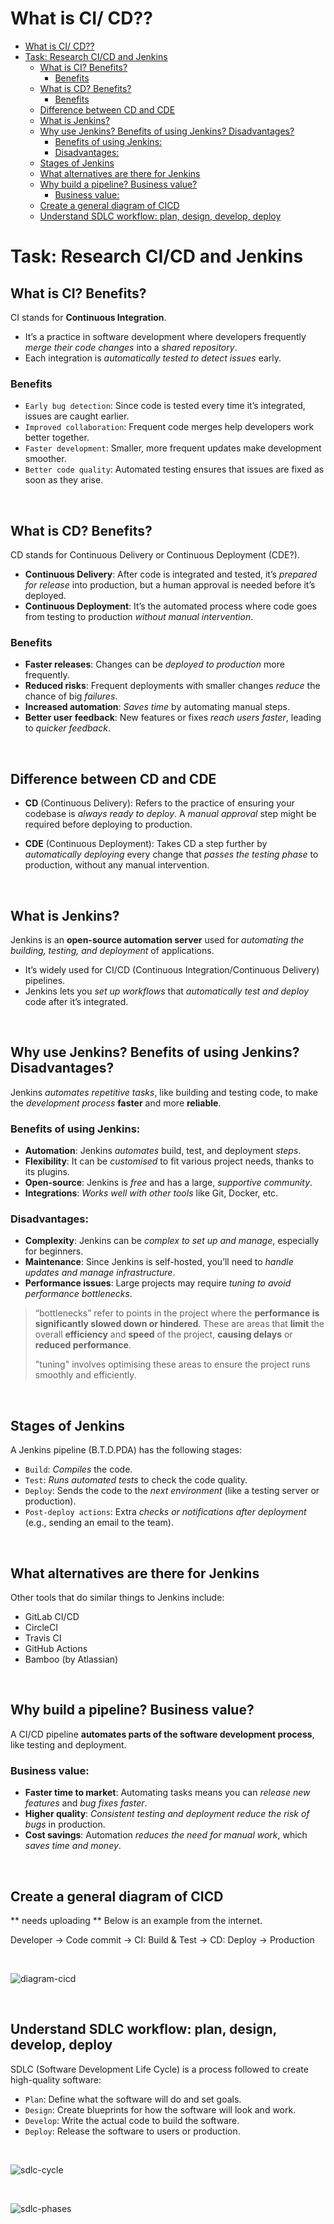# What is CI/ CD??
- [What is CI/ CD??](#what-is-ci-cd)
- [Task: Research CI/CD and Jenkins](#task-research-cicd-and-jenkins)
  - [What is CI? Benefits?](#what-is-ci-benefits)
    - [Benefits](#benefits)
  - [What is CD? Benefits?](#what-is-cd-benefits)
    - [Benefits](#benefits-1)
  - [Difference between CD and CDE](#difference-between-cd-and-cde)
  - [What is Jenkins?](#what-is-jenkins)
  - [Why use Jenkins? Benefits of using Jenkins? Disadvantages?](#why-use-jenkins-benefits-of-using-jenkins-disadvantages)
    - [Benefits of using Jenkins:](#benefits-of-using-jenkins)
    - [Disadvantages:](#disadvantages)
  - [Stages of Jenkins](#stages-of-jenkins)
  - [What alternatives are there for Jenkins](#what-alternatives-are-there-for-jenkins)
  - [Why build a pipeline? Business value?](#why-build-a-pipeline-business-value)
    - [Business value:](#business-value)
  - [Create a general diagram of CICD](#create-a-general-diagram-of-cicd)
  - [Understand SDLC workflow: plan, design, develop, deploy](#understand-sdlc-workflow-plan-design-develop-deploy)

# Task: Research CI/CD and Jenkins
## What is CI? Benefits?
CI stands for **Continuous Integration**. 
* It’s a practice in software development where developers frequently *merge their code changes* into a *shared repository*. 
* Each integration is *automatically tested to detect issues* early.

### Benefits
* `Early bug detection`: Since code is tested every time it’s integrated, issues are caught earlier.
* `Improved collaboration`: Frequent code merges help developers work better together.
* `Faster development`: Smaller, more frequent updates make development smoother.
* `Better code quality`: Automated testing ensures that issues are fixed as soon as they arise.

<br>

## What is CD? Benefits?
CD stands for Continuous Delivery or Continuous Deployment (CDE?).

  * **Continuous Delivery**: After code is integrated and tested, it’s *prepared for release* into production, but a human approval is needed before it’s deployed.
  * **Continuous Deployment**: It’s the automated process where code goes from testing to production *without manual intervention*.

### Benefits
* **Faster releases**: Changes can be *deployed to production* more frequently.
* **Reduced risks**: Frequent deployments with smaller changes *reduce* the chance of big *failures*.
* **Increased automation**: *Saves time* by automating manual steps.
* **Better user feedback**: New features or fixes *reach users faster*, leading to *quicker feedback*.

<br>

## Difference between CD and CDE
* **CD** (Continuous Delivery): Refers to the practice of ensuring your codebase is *always ready to deploy*. A *manual approval* step might be required before deploying to production.
  
* **CDE** (Continuous Deployment): Takes CD a step further by *automatically deploying* every change that *passes the testing phase* to production, without any manual intervention.

<br>

## What is Jenkins?
Jenkins is an **open-source automation server** used for *automating the building, testing, and deployment* of applications. 
* It’s widely used for CI/CD (Continuous Integration/Continuous Delivery) pipelines. 
* Jenkins lets you *set up workflows* that *automatically test and deploy* code after it’s integrated.

<br>

## Why use Jenkins? Benefits of using Jenkins? Disadvantages?
Jenkins *automates repetitive tasks*, like building and testing code, to make the *development process* **faster** and more **reliable**.

### Benefits of using Jenkins:
* **Automation**: Jenkins *automates* build, test, and deployment *steps*.
* **Flexibility**: It can be *customised* to fit various project needs, thanks to its plugins.
* **Open-source**: Jenkins is *free* and has a large, *supportive community*.
* **Integrations**: *Works well with other tools* like Git, Docker, etc.

### Disadvantages:
* **Complexity**: Jenkins can be *complex to set up and manage*, especially for beginners.
* **Maintenance**: Since Jenkins is self-hosted, you’ll need to *handle updates and manage infrastructure*.
* **Performance issues**: Large projects may require *tuning to avoid performance bottlenecks*.

> “bottlenecks” refer to points in the project where the **performance is significantly slowed down or hindered**. These are areas that **limit** the overall **efficiency** and **speed** of the project, **causing delays** or **reduced performance**. 
> 
> "tuning" involves optimising these areas to ensure the project runs smoothly and efficiently.

<br>

## Stages of Jenkins
A Jenkins pipeline (B.T.D.PDA) has the following stages:

* `Build`: *Compiles* the code.
* `Test`: *Runs automated tests* to check the code quality.
* `Deploy`: Sends the code to the *next environment* (like a testing server or production).
* `Post-deploy actions`: Extra *checks or notifications after deployment* (e.g., sending an email to the team).

<br>

## What alternatives are there for Jenkins
Other tools that do similar things to Jenkins include:
* GitLab CI/CD
* CircleCI
* Travis CI
* GitHub Actions
* Bamboo (by Atlassian)

<br> 

## Why build a pipeline? Business value?
A CI/CD pipeline **automates parts of the software development process**, like testing and deployment.

### Business value:
* **Faster time to market**: Automating tasks means you can *release new features* and *bug fixes faster*.
* **Higher quality**: *Consistent testing and deployment* *reduce the risk of bugs* in production.
* **Cost savings**: Automation *reduces the need for manual work*, which *saves time and money*.


<br>

## Create a general diagram of CICD
** needs uploading ** Below is an example from the internet. 

Developer -> Code commit -> CI: Build & Test -> CD: Deploy -> Production

<br>

![diagram-cicd](/images/cicd-diagram.png)

<br>

## Understand SDLC workflow: plan, design, develop, deploy
SDLC (Software Development Life Cycle) is a process followed to create high-quality software:

* `Plan`: Define what the software will do and set goals.
* `Design`: Create blueprints for how the software will look and work.
* `Develop`: Write the actual code to build the software.
* `Deploy`: Release the software to users or production.


<br>

![sdlc-cycle](/images/sdlc-cycle.png) 

<br>

![sdlc-phases](/images/sdlc-phases.png) 

<br>
